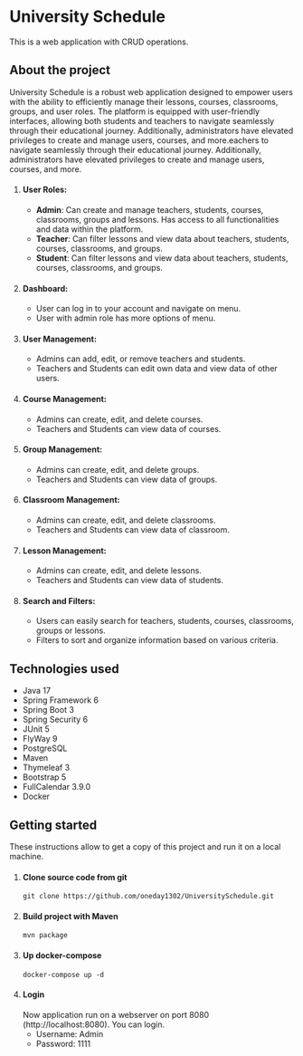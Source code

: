 # University Schedule
This is a web application with CRUD operations.

## About the project
University Schedule is a robust web application designed to empower users with the ability to efficiently manage their lessons, courses, classrooms, groups, and user roles.
The platform is equipped with user-friendly interfaces, allowing both students and teachers to navigate seamlessly through their educational journey. 
Additionally, administrators have elevated privileges to create and manage users, courses, and more.eachers to navigate seamlessly through their educational journey. 
Additionally, administrators have elevated privileges to create and manage users, courses, and more.

1. #### User Roles:
   - **Admin**: Can create and manage teachers, students, courses, classrooms, groups and lessons. Has access to all functionalities and data within the platform.
   - **Teacher**: Can filter lessons and view data about teachers, students, courses, classrooms, and groups.
   - **Student**: Can filter lessons and view data about teachers, students, courses, classrooms, and groups.
2. #### Dashboard:
   - User can log in to your account and navigate on menu.
   - User with admin role has more options of menu.
3. #### User Management:
   - Admins can add, edit, or remove teachers and students.
   - Teachers and Students can edit own data and view data of other users.
4. #### Course Management:
   - Admins can create, edit, and delete courses.
   - Teachers and Students can view data of courses.
5. #### Group Management:
   - Admins can create, edit, and delete groups.
   - Teachers and Students can view data of groups.
6. #### Classroom Management:
   - Admins can create, edit, and delete classrooms.
   - Teachers and Students can view data of classroom.
7. #### Lesson Management:
   - Admins can create, edit, and delete lessons.
   - Teachers and Students can view data of students.
8. #### Search and Filters:
   - Users can easily search for teachers, students, courses, classrooms, groups  or lessons.
   - Filters to sort and organize information based on various criteria.

## Technologies used
- Java 17
- Spring Framework 6
- Spring Boot 3
- Spring Security 6
- JUnit 5
- FlyWay 9
- PostgreSQL
- Maven
- Thymeleaf 3
- Bootstrap 5
- FullCalendar 3.9.0
- Docker

## Getting started
These instructions allow to get a copy of this project and run it on a local machine.
1. #### Clone source code from git
   ```
   git clone https://github.com/oneday1302/UniversitySchedule.git
   ```
2. #### Build project with Maven
   ```
   mvn package
   ```
3. #### Up docker-compose
   ```
   docker-compose up -d
   ```
4. #### Login
   Now application run on a webserver on port 8080 (http://localhost:8080). You can login.
   - Username: Admin
   - Password: 1111
